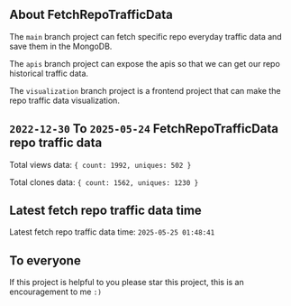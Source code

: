 ## About FetchRepoTrafficData

The `main` branch project can fetch specific repo everyday traffic data and save them in the MongoDB.

The `apis` branch project can expose the apis so that we can get our repo historical traffic data.

The `visualization` branch project is a frontend project that can make the repo traffic data visualization.

## `2022-12-30` To `2025-05-24` FetchRepoTrafficData repo traffic data

Total views data: `{ count: 1992, uniques: 502 }`

Total clones data: `{ count: 1562, uniques: 1230 }`

## Latest fetch repo traffic data time

Latest fetch repo traffic data time: `2025-05-25 01:48:41`

## To everyone

If this project is helpful to you please star this project, this is an encouragement to me `:)`



